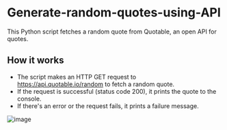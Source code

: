 # Generate-random-quotes-using-API

This Python script fetches a random quote from Quotable, an open API for quotes.

## How it works
- The script makes an HTTP GET request to https://api.quotable.io/random to fetch a random quote.
- If the request is successful (status code 200), it prints the quote to the console.
- If there's an error or the request fails, it prints a failure message.

![image](https://github.com/Cr0mb/Generate-random-quotes-using-API/assets/137664526/a23f860b-6dbc-4754-a6c7-767d65b8fd1f)
